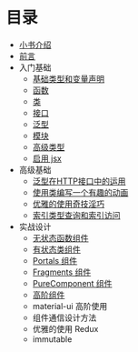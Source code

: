 # 目录

* [小书介绍](../README.md)
* [前言](./preface.md)
* 入门基础
  * [基础类型和变量声明](./basics/typed.md)
  * [函数](./basics/function.md)
  * [类](./basics/class.md)
  * [接口](./basics/interface.md)
  * [泛型](./basics/generics.md)
  * [模块](./basics/module.md)
  * [高级类型](./basics/advanced_types.md)
  * [启用 jsx](./basics/jsx.md)
* 高级基础
  * [泛型在HTTP接口中的运用](./advanced/generics_http.md)
  * [使用类编写一个有趣的动画](./advanced/class_animation.md)
  * [优雅的使用奇技淫巧](./advanced/skill.md)
  * [索引类型查询和索引访问](./advanced/index_types.md)
* 实战设计
  * [无状态函数组件](./react/function_component.md)
  * [有状态类组件](./react/class_component.md)
  * [Portals 组件](./react/portals_component.md)
  * [Fragments 组件](./react/fragments_component.md)
  * [PureComponent 组件](./react/pure_component.md)
  * [高阶组件](./react/hoc_component.md)
  * material-ui 高阶使用
  * 组件通信设计方法
  * 优雅的使用 Redux
  * immutable
